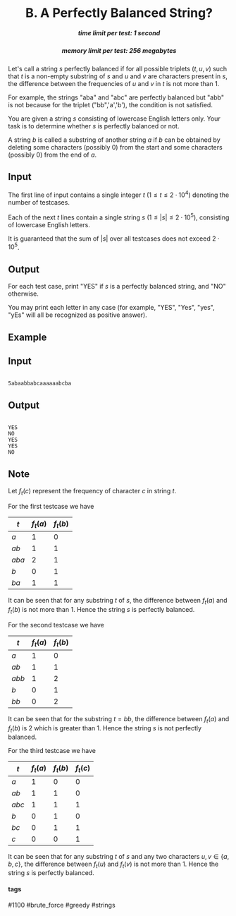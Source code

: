 <h1 style='text-align: center;'> B. A Perfectly Balanced String?</h1>

<h5 style='text-align: center;'>time limit per test: 1 second</h5>
<h5 style='text-align: center;'>memory limit per test: 256 megabytes</h5>

Let's call a string $s$ perfectly balanced if for all possible triplets $(t,u,v)$ such that $t$ is a non-empty substring of $s$ and $u$ and $v$ are characters present in $s$, the difference between the frequencies of $u$ and $v$ in $t$ is not more than $1$.

For example, the strings "aba" and "abc" are perfectly balanced but "abb" is not because for the triplet ("bb",'a','b'), the condition is not satisfied.

You are given a string $s$ consisting of lowercase English letters only. Your task is to determine whether $s$ is perfectly balanced or not.

A string $b$ is called a substring of another string $a$ if $b$ can be obtained by deleting some characters (possibly $0$) from the start and some characters (possibly $0$) from the end of $a$.

## Input

The first line of input contains a single integer $t$ ($1\leq t\leq 2\cdot 10^4$) denoting the number of testcases.

Each of the next $t$ lines contain a single string $s$ ($1\leq |s|\leq 2\cdot 10^5$), consisting of lowercase English letters.

It is guaranteed that the sum of $|s|$ over all testcases does not exceed $2\cdot 10^5$.

## Output

For each test case, print "YES" if $s$ is a perfectly balanced string, and "NO" otherwise.

You may print each letter in any case (for example, "YES", "Yes", "yes", "yEs" will all be recognized as positive answer).

## Example

## Input


```

5abaabbabcaaaaaabcba
```
## Output


```

YES
NO
YES
YES
NO

```
## Note

Let $f_t(c)$ represent the frequency of character $c$ in string $t$.

For the first testcase we have 

| $t$ | $f_t(a)$ | $f_t(b)$ |
| --- | --- | --- |
| $a$ | $1$ | $0$ |
| $ab$ | $1$ | $1$ |
| $aba$ | $2$ | $1$ |
| $b$ | $0$ | $1$ |
| $ba$ | $1$ | $1$ |

 It can be seen that for any substring $t$ of $s$, the difference between $f_t(a)$ and $f_t(b)$ is not more than $1$. Hence the string $s$ is perfectly balanced.

For the second testcase we have 

| $t$ | $f_t(a)$ | $f_t(b)$ |
| --- | --- | --- |
| $a$ | $1$ | $0$ |
| $ab$ | $1$ | $1$ |
| $abb$ | $1$ | $2$ |
| $b$ | $0$ | $1$ |
| $bb$ | $0$ | $2$ |

 It can be seen that for the substring $t=bb$, the difference between $f_t(a)$ and $f_t(b)$ is $2$ which is greater than $1$. Hence the string $s$ is not perfectly balanced.

For the third testcase we have 

| $t$ | $f_t(a)$ | $f_t(b)$ | $f_t(c)$ |
| --- | --- | --- | --- |
| $a$ | $1$ | $0$ | $0$ |
| $ab$ | $1$ | $1$ | $0$ |
| $abc$ | $1$ | $1$ | $1$ |
| $b$ | $0$ | $1$ | $0$ |
| $bc$ | $0$ | $1$ | $1$ |
| $c$ | $0$ | $0$ | $1$ |



It can be seen that for any substring $t$ of $s$ and any two characters $u,v\in\{a,b,c\}$, the difference between $f_t(u)$ and $f_t(v)$ is not more than $1$. Hence the string $s$ is perfectly balanced.



#### tags 

#1100 #brute_force #greedy #strings 